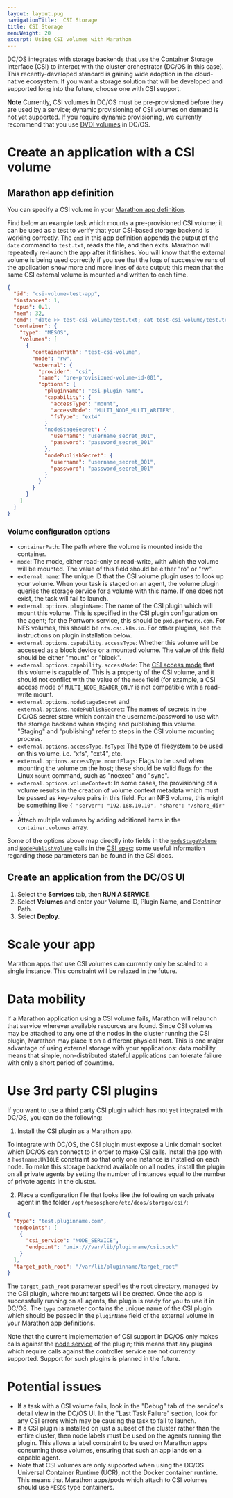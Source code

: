 ```yaml
---
layout: layout.pug
navigationTitle:  CSI Storage
title: CSI Storage
menuWeight: 20
excerpt: Using CSI volumes with Marathon
---
```


DC/OS integrates with storage backends that use the Container Storage Interface (CSI) to interact with the cluster orchestrator (DC/OS in this case). This recently-developed standard is gaining wide adoption in the cloud-native ecosystem. If you want a storage solution that will be developed and supported long into the future, choose one with CSI support.

**Note** Currently, CSI volumes in DC/OS must be pre-provisioned before they are used by a service; dynamic provisioning of CSI volumes on demand is not yet supported. If you require dynamic provisioning, we currently recommend that you use [DVDI volumes](/mesosphere/dcos/2.2/storage/dvdi/) in DC/OS.
 
# Create an application with a CSI volume

## Marathon app definition

You can specify a CSI volume in your [Marathon app definition](/mesosphere/dcos/2.2/deploying-services/creating-services/).

Find below an example task which mounts a pre-provisioned CSI volume; it can be used as a test to verify that your CSI-based storage backend is working correctly. The `cmd` in this app definition appends the output of the `date` command to `test.txt`, reads the file, and then exits. Marathon will repeatedly re-launch the app after it finishes. You will know that the external volume is being used correctly if you see that the logs of successive runs of the application show more and more lines of `date` output; this mean that the same CSI external volume is mounted and written to each time.

```json
{
  "id": "csi-volume-test-app",
  "instances": 1,
  "cpus": 0.1,
  "mem": 32,
  "cmd": "date >> test-csi-volume/test.txt; cat test-csi-volume/test.txt",
  "container": {
    "type": "MESOS",
    "volumes": [
      {
        "containerPath": "test-csi-volume",
        "mode": "rw",
        "external": {
          "provider": "csi",
          "name": "pre-provisioned-volume-id-001",
          "options": { 
            "pluginName": "csi-plugin-name",
            "capability": {
              "accessType": "mount",
              "accessMode": "MULTI_NODE_MULTI_WRITER",
              "fsType": "ext4"
            }
            "nodeStageSecret": {
              "username": "username_secret_001",
              "password": "password_secret_001"
            },
            "nodePublishSecret": {
              "username": "username_secret_001",
              "password": "password_secret_001"
            }
          }
        }
      }
    ]
  }
}
```

### Volume configuration options

-  `containerPath`: The path where the volume is mounted inside the container.
-  `mode`: The mode, either read-only or read-write, with which the volume will be mounted. The value of this field should be either "ro" or "rw".
-  `external.name`: The unique ID that the CSI volume plugin uses to look up your volume. When your task is staged on an agent, the volume plugin queries the storage service for a volume with this name. If one does not exist, the task will fail to launch.
-  `external.options.pluginName`: The name of the CSI plugin which will mount this volume. This is specified in the CSI plugin configuration on the agent; for the Portworx service, this should be `pxd.portworx.com`. For NFS volumes, this should be `nfs.csi.k8s.io`. For other plugins, see the instructions on plugin installation below.
-  `external.options.capability.accessType`: Whether this volume will be accessed as a block device or a mounted volume. The value of this field should be either "mount" or "block".
-  `external.options.capability.accessMode`: The [CSI access mode](https://github.com/container-storage-interface/spec/blob/master/spec.md) that this volume is capable of. This is a property of the CSI volume, and it should not conflict with the value of the `mode` field (for example, a CSI access mode of `MULTI_NODE_READER_ONLY` is not compatible with a read-write mount.
-  `external.options.nodeStageSecret` and `external.options.nodePublishSecret`: The names of secrets in the DC/OS secret store which contain the username/password to use with the storage backend when staging and publishing this volume. "Staging" and "publishing" refer to steps in the CSI volume mounting process.
-  `external.options.accessType.fsType`: The type of filesystem to be used on this volume, i.e. "xfs", "ext4", etc.
-  `external.options.accessType.mountFlags`: Flags to be used when mounting the volume on the host; these should be valid flags for the Linux `mount` command, such as "noexec" and "sync".
-  `external.options.volumeContext`: In some cases, the provisioning of a volume results in the creation of volume context metadata which must be passed as key-value pairs in this field. For an NFS volume, this might be something like `{ "server": "192.168.10.10", "share": "/share_dir" }`.
-  Attach multiple volumes by adding additional items in the `container.volumes` array.

Some of the options above map directly into fields in the [`NodeStageVolume`](https://github.com/container-storage-interface/spec/blob/master/spec.md#nodestagevolume) and [`NodePublishVolume`](https://github.com/container-storage-interface/spec/blob/master/spec.md#nodepublishvolume) calls in the [CSI spec](https://github.com/container-storage-interface/spec/blob/master/spec.md); some useful information regarding those parameters can be found in the CSI docs.

## Create an application from the DC/OS UI

1. Select the **Services** tab, then **RUN A SERVICE**.
1. Select **Volumes** and enter your Volume ID, Plugin Name, and Container Path.
1. Select **Deploy**.

# Scale your app

Marathon apps that use CSI volumes can currently only be scaled to a single instance. This constraint will be relaxed in the future.

# Data mobility

If a Marathon application using a CSI volume fails, Marathon will relaunch that service wherever available resources are found. Since CSI volumes may be attached to any one of the nodes in the cluster running the CSI plugin, Marathon may place it on a different physical host. This is one major advantage of using external storage with your applications: data mobility means that simple, non-distributed stateful applications can tolerate failure with only a short period of downtime.

# Use 3rd party CSI plugins

If you want to use a third party CSI plugin which has not yet integrated with DC/OS, you can do the following:

1. Install the CSI plugin as a Marathon app. 

To integrate with DC/OS, the CSI plugin must expose a Unix domain socket which DC/OS can connect to in order to make CSI calls. Install the app with a `hostname:UNIQUE` constraint so that only one instance is installed on each node. To make this storage backend available on all nodes, install the plugin on all private agents by setting the number of instances equal to the number of private agents in the cluster.

2. Place a configuration file that looks like the following on each private agent in the folder `/opt/mesosphere/etc/dcos/storage/csi/`:

```json
{
  "type": "test.pluginname.com",
  "endpoints": [
    {
      "csi_service": "NODE_SERVICE",
      "endpoint": "unix:///var/lib/pluginname/csi.sock"
    }
  ],
  "target_path_root": "/var/lib/pluginname/target_root"
}
```

The `target_path_root` parameter specifies the root directory, managed by the CSI plugin, where mount targets will be created. Once the app is successfully running on all agents, the plugin is ready for you to use it in DC/OS. The `type` parameter contains the unique name of the CSI plugin which should be passed in the `pluginName` field of the external volume in your Marathon app definitions.

Note that the current implementation of CSI support in DC/OS only makes calls against the [node service](https://github.com/container-storage-interface/spec/blob/master/spec.md#node-service-rpc) of the plugin; this means that any plugins which require calls against the controller service are not currently supported. Support for such plugins is planned in the future.

# Potential issues

* If a task with a CSI volume fails, look in the "Debug" tab of the service's detail view in the DC/OS UI. In the "Last Task Failure" section, look for any CSI errors which may be causing the task to fail to launch.
* If a CSI plugin is installed on just a subset of the cluster rather than the entire cluster, then node labels must be used on the agents running the plugin. This allows a label constraint to be used on Marathon apps consuming those volumes, ensuring that such an app lands on a capable agent.
* Note that CSI volumes are only supported when using the DC/OS Universal Container Runtime (UCR), not the Docker container runtime. This means that Marathon apps/pods which attach to CSI volumes should use `MESOS` type containers.
